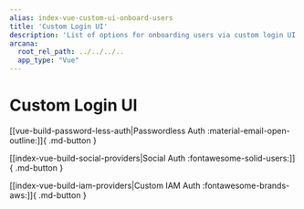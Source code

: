 ```yaml
---
alias: index-vue-custom-ui-onboard-users
title: 'Custom Login UI'
description: 'List of options for onboarding users via custom login UI - passwordless login, login via social authentication providers or custom authentication providers.'
arcana:
  root_rel_path: ../../../..
  app_type: "Vue"
---
```


# Custom Login UI

[[vue-build-password-less-auth|Passwordless Auth :material-email-open-outline:]]{ .md-button }

[[index-vue-build-social-providers|Social Auth :fontawesome-solid-users:]]{ .md-button } 

[[index-vue-build-iam-providers|Custom IAM Auth :fontawesome-brands-aws:]]{ .md-button }